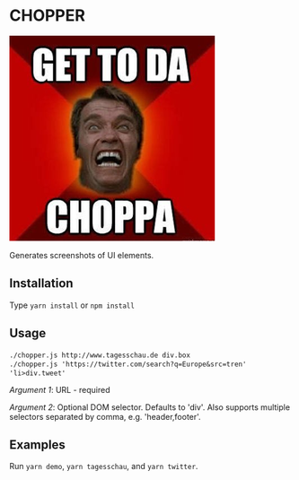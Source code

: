 CHOPPER
=======

![Chopper](https://raw.githubusercontent.com/joetm/chopper/master/choppa.jpg "Get to da choppa!")

Generates screenshots of UI elements.

Installation
------------

Type `yarn install` or `npm install`

Usage
-----

```
./chopper.js http://www.tagesschau.de div.box
./chopper.js 'https://twitter.com/search?q=Europe&src=tren' 'li>div.tweet'
```

*Argument 1*: URL - required

*Argument 2*: Optional DOM selector. Defaults to 'div'.
Also supports multiple selectors separated by comma, e.g. 'header,footer'.

Examples
--------

Run `yarn demo`, `yarn tagesschau`, and `yarn twitter`.

